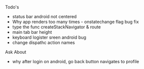 Todo's
- status bar android not centered
- Why app renders too many times - onstatechange flag bug fix
- type the func createStackNavigator & route
- main tab bar height
- keyboard logister sreen android bug
- change dispathc action names

Ask About
<!-- - should notifications be part of the homepage feature -->
<!-- - what is the typescript root.ts for?? -->
<!-- - is the right place for notifications on the user object? -->
<!-- - scrollview on headlinedetails height?? -->
- why after login on android, go back button navigates to profile
